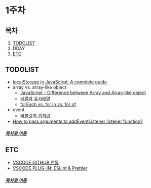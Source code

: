 1주차
=====
## 목차
1. [TODOLIST](#TODOLIST)
2. DDAY
3. [ETC](#ETC)

## TODOLIST
* [localStorage in JavaScript: A complete guide](https://blog.logrocket.com/localstorage-javascript-complete-guide/)
* array vs. array-like object
    * [JavaScript - Difference between Array and Array-like object](https://stackoverflow.com/questions/29707568/javascript-difference-between-array-and-array-like-object)
    * [배열과 유사배열](https://www.zerocho.com/category/JavaScript/post/5af6f9e707d77a001bb579d2)
    * [forEach vs. for in vs. for of](https://n-log.tistory.com/39)
* event
    * [버블링과 캡처링](https://ko.javascript.info/bubbling-and-capturing)
* [How to pass arguments to addEventListener listener function?](https://stackoverflow.com/questions/256754/how-to-pass-arguments-to-addeventlistener-listener-function)

##### [목차로 이동](#목차)

## ETC
* [VSCODE GITHUB 연동](https://velog.io/@blair-lee/VSCode%EC%97%90%EC%84%9C-Github-%EC%97%85%EB%A1%9C%EB%93%9C%ED%95%98%EB%8A%94-%EB%B0%A9%EB%B2%95%EC%A7%B1%EC%89%AC%EC%9B%80%E3%85%8B%E3%85%8B)
* [VSCODE PLUG-IN: ESLint & Prettier](https://pravusid.kr/javascript/2019/03/10/eslint-prettier.html)

##### [목차로 이동](#목차)